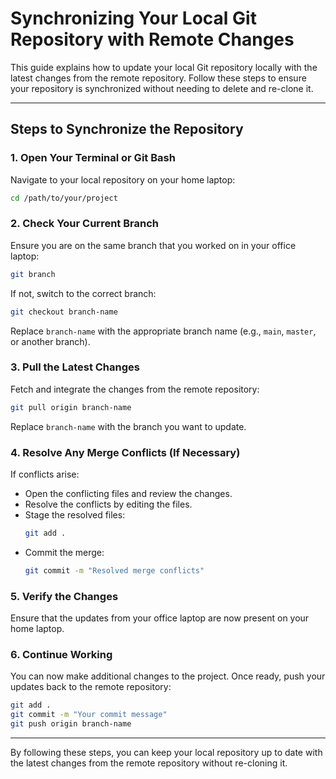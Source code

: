 # Synchronizing Your Local Git Repository with Remote Changes

This guide explains how to update your local Git repository locally with the latest changes from the remote repository. Follow these steps to ensure your repository is synchronized without needing to delete and re-clone it.

---

## Steps to Synchronize the Repository

### 1. Open Your Terminal or Git Bash
Navigate to your local repository on your home laptop:
```bash
cd /path/to/your/project
```

### 2. Check Your Current Branch
Ensure you are on the same branch that you worked on in your office laptop:
```bash
git branch
```
If not, switch to the correct branch:
```bash
git checkout branch-name
```
Replace `branch-name` with the appropriate branch name (e.g., `main`, `master`, or another branch).

### 3. Pull the Latest Changes
Fetch and integrate the changes from the remote repository:
```bash
git pull origin branch-name
```
Replace `branch-name` with the branch you want to update.

### 4. Resolve Any Merge Conflicts (If Necessary)
If conflicts arise:
- Open the conflicting files and review the changes.
- Resolve the conflicts by editing the files.
- Stage the resolved files:
  ```bash
  git add .
  ```
- Commit the merge:
  ```bash
  git commit -m "Resolved merge conflicts"
  ```

### 5. Verify the Changes
Ensure that the updates from your office laptop are now present on your home laptop.

### 6. Continue Working
You can now make additional changes to the project. Once ready, push your updates back to the remote repository:
```bash
git add .
git commit -m "Your commit message"
git push origin branch-name
```

---

By following these steps, you can keep your local repository up to date with the latest changes from the remote repository without re-cloning it.
